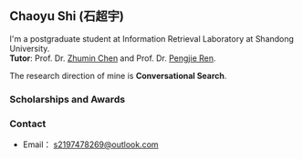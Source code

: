 ## Chaoyu Shi (石超宇)

I'm a postgraduate student at Information Retrieval Laboratory at Shandong University. </br>
**Tutor**: Prof. Dr. [Zhumin Chen](http://ir.sdu.edu.cn/~zhuminchen/~zhuminchen_en.htm) and Prof. Dr. [Pengjie Ren](https://pengjieren.github.io/).

The research direction of mine is **Conversational Search**.


### Scholarships and Awards


### Contact
* Email： s2197478269@outlook.com
